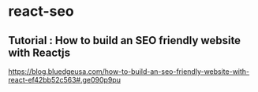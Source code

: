 # react-seo
## Tutorial : How to build an SEO friendly website with Reactjs
https://blog.bluedgeusa.com/how-to-build-an-seo-friendly-website-with-react-ef42bb52c563#.ge090p9pu
